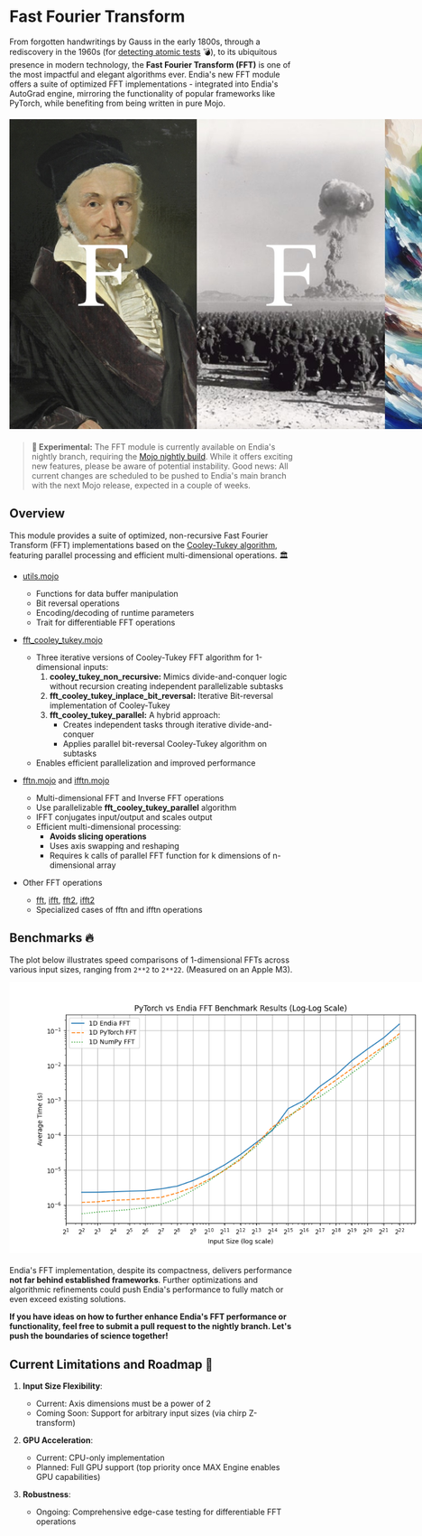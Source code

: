 # Fast Fourier Transform 

From forgotten handwritings by Gauss in the early 1800s, through a rediscovery in the 1960s (for [detecting atomic tests](https://www.youtube.com/watch?v=nmgFG7PUHfo&t=1s) 💣), to its ubiquitous presence in modern technology, the **Fast Fourier Transform (FFT)** is one of the most impactful and elegant algorithms ever. Endia's new FFT module offers a suite of optimized FFT implementations - integrated into Endia's AutoGrad engine, mirroring the functionality of popular frameworks like PyTorch, while benefiting from being written in pure Mojo.

#### 

<div align="center">
  <img src="../../../assets/fft_title_image.jpeg" alt="FFT Title Image" style="max-width: 1000px;"/> <!-- style="max-width: 800px;" -->
</div>

#### 

> **🧪 Experimental:** The FFT module is currently available on Endia's nightly branch, requiring the [Mojo nightly build](https://docs.modular.com/max/install). While it offers exciting new features, please be aware of potential instability. Good news: All current changes are scheduled to be pushed to Endia's main branch with the next Mojo release, expected in a couple of weeks.

## Overview

This module provides a suite of optimized, non-recursive Fast Fourier Transform (FFT) implementations based on the [Cooley-Tukey algorithm](https://en.wikipedia.org/wiki/Cooley%E2%80%93Tukey_FFT_algorithm), featuring parallel processing and efficient multi-dimensional operations. 🏛️

- [utils.mojo](https://github.com/endia-ai/Endia/blob/nightly/endia/functional/fft_ops/utils.mojo)
  - Functions for data buffer manipulation
  - Bit reversal operations
  - Encoding/decoding of runtime parameters
  - Trait for differentiable FFT operations

- [fft_cooley_tukey.mojo](https://github.com/endia-ai/Endia/blob/nightly/endia/functional/fft_ops/fft_cooley_tukey.mojo)
  - Three iterative versions of Cooley-Tukey FFT algorithm for 1-dimensional inputs:
    1. **cooley_tukey_non_recursive:** Mimics divide-and-conquer logic without recursion creating independent parallelizable subtasks
    2. **fft_cooley_tukey_inplace_bit_reversal:** Iterative Bit-reversal implementation of Cooley-Tukey
    3. **fft_cooley_tukey_parallel:** A hybrid approach:
       - Creates independent tasks through iterative divide-and-conquer
       - Applies parallel bit-reversal Cooley-Tukey algorithm on subtasks
  - Enables efficient parallelization and improved performance

- [fftn.mojo](https://github.com/endia-ai/Endia/blob/nightly/endia/functional/fft_ops/fftn_op.mojo) and [ifftn.mojo](https://github.com/endia-ai/Endia/blob/nightly/endia/functional/fft_ops/ifftn_op.mojo)
  - Multi-dimensional FFT and Inverse FFT operations
  - Use parallelizable **fft_cooley_tukey_parallel** algorithm
  - IFFT conjugates input/output and scales output
  - Efficient multi-dimensional processing:
    - **Avoids slicing operations**
    - Uses axis swapping and reshaping
    - Requires k calls of parallel FFT function for k dimensions of n-dimensional array

- Other FFT operations
  - [fft](https://github.com/endia-ai/Endia/blob/nightly/endia/functional/fft_ops/fft_op.mojo), [ifft](https://github.com/endia-ai/Endia/blob/nightly/endia/functional/fft_ops/ifft_op.mojo), [fft2](https://github.com/endia-ai/Endia/blob/nightly/endia/functional/fft_ops/fft2_op.mojo), [ifft2](https://github.com/endia-ai/Endia/blob/nightly/endia/functional/fft_ops/ifft2_op.mojo)
  - Specialized cases of fftn and ifftn operations


## Benchmarks 🔥

The plot below illustrates speed comparisons of 1-dimensional FFTs across various input sizes, ranging from `2**2` to `2**22`. (Measured on an Apple M3).

<div align="center">
  <img src="../../../assets/Endia_vs_PyTorch_FFT_Benchmark.png" alt="Endia_vs_PyTorch_FFT_Benchmark Image" style="max-width: 800px;"/> 
</div>

#### 

Endia's FFT implementation, despite its compactness, delivers performance **not far behind established frameworks**. Further optimizations and algorithmic refinements could push Endia's performance to fully match or even exceed existing solutions.

**If you have ideas on how to further enhance Endia's FFT performance or functionality, feel free to submit a pull request to the nightly branch. Let's push the boundaries of science together!**

## Current Limitations and Roadmap 🚧

1. **Input Size Flexibility**: 
   - Current: Axis dimensions must be a power of 2
   - Coming Soon: Support for arbitrary input sizes (via chirp Z-transform)

2. **GPU Acceleration**: 
   - Current: CPU-only implementation
   - Planned: Full GPU support (top priority once MAX Engine enables GPU capabilities)

3. **Robustness**:
   - Ongoing: Comprehensive edge-case testing for differentiable FFT operations